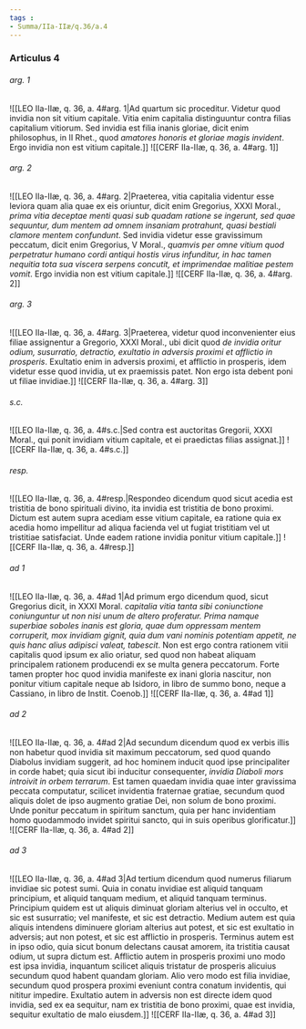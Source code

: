 ```yaml
---
tags : 
- Summa/IIa-IIæ/q.36/a.4
---
```


### Articulus 4

###### arg. 1
![[LEO IIa-IIæ, q. 36, a. 4#arg. 1|Ad quartum sic proceditur. Videtur quod invidia non sit vitium capitale. Vitia enim capitalia distinguuntur contra filias capitalium vitiorum. Sed invidia est filia inanis gloriae, dicit enim philosophus, in II Rhet., quod *amatores honoris et gloriae magis invident*. Ergo invidia non est vitium capitale.]]
![[CERF IIa-IIæ, q. 36, a. 4#arg. 1]]

###### arg. 2
![[LEO IIa-IIæ, q. 36, a. 4#arg. 2|Praeterea, vitia capitalia videntur esse leviora quam alia quae ex eis oriuntur, dicit enim Gregorius, XXXI Moral., *prima vitia deceptae menti quasi sub quadam ratione se ingerunt, sed quae sequuntur, dum mentem ad omnem insaniam protrahunt, quasi bestiali clamore mentem confundunt*. Sed invidia videtur esse gravissimum peccatum, dicit enim Gregorius, V Moral., *quamvis per omne vitium quod perpetratur humano cordi antiqui hostis virus infunditur, in hac tamen nequitia tota sua viscera serpens concutit, et imprimendae malitiae pestem vomit*. Ergo invidia non est vitium capitale.]]
![[CERF IIa-IIæ, q. 36, a. 4#arg. 2]]

###### arg. 3
![[LEO IIa-IIæ, q. 36, a. 4#arg. 3|Praeterea, videtur quod inconvenienter eius filiae assignentur a Gregorio, XXXI Moral., ubi dicit quod *de invidia oritur odium, susurratio, detractio, exultatio in adversis proximi et afflictio in prosperis*. Exultatio enim in adversis proximi, et afflictio in prosperis, idem videtur esse quod invidia, ut ex praemissis patet. Non ergo ista debent poni ut filiae invidiae.]]
![[CERF IIa-IIæ, q. 36, a. 4#arg. 3]]

###### s.c.
![[LEO IIa-IIæ, q. 36, a. 4#s.c.|Sed contra est auctoritas Gregorii, XXXI Moral., qui ponit invidiam vitium capitale, et ei praedictas filias assignat.]]
![[CERF IIa-IIæ, q. 36, a. 4#s.c.]]

###### resp.
![[LEO IIa-IIæ, q. 36, a. 4#resp.|Respondeo dicendum quod sicut acedia est tristitia de bono spirituali divino, ita invidia est tristitia de bono proximi. Dictum est autem supra acediam esse vitium capitale, ea ratione quia ex acedia homo impellitur ad aliqua facienda vel ut fugiat tristitiam vel ut tristitiae satisfaciat. Unde eadem ratione invidia ponitur vitium capitale.]]
![[CERF IIa-IIæ, q. 36, a. 4#resp.]]

###### ad 1
![[LEO IIa-IIæ, q. 36, a. 4#ad 1|Ad primum ergo dicendum quod, sicut Gregorius dicit, in XXXI Moral. *capitalia vitia tanta sibi coniunctione coniunguntur ut non nisi unum de altero proferatur. Prima namque superbiae soboles inanis est gloria, quae dum oppressam mentem corruperit, mox invidiam gignit, quia dum vani nominis potentiam appetit, ne quis hanc alius adipisci valeat, tabescit*. Non est ergo contra rationem vitii capitalis quod ipsum ex alio oriatur, sed quod non habeat aliquam principalem rationem producendi ex se multa genera peccatorum. Forte tamen propter hoc quod invidia manifeste ex inani gloria nascitur, non ponitur vitium capitale neque ab Isidoro, in libro de summo bono, neque a Cassiano, in libro de Instit. Coenob.]]
![[CERF IIa-IIæ, q. 36, a. 4#ad 1]]

###### ad 2
![[LEO IIa-IIæ, q. 36, a. 4#ad 2|Ad secundum dicendum quod ex verbis illis non habetur quod invidia sit maximum peccatorum, sed quod quando Diabolus invidiam suggerit, ad hoc hominem inducit quod ipse principaliter in corde habet; quia sicut ibi inducitur consequenter, *invidia Diaboli mors introivit in orbem terrarum*. Est tamen quaedam invidia quae inter gravissima peccata computatur, scilicet invidentia fraternae gratiae, secundum quod aliquis dolet de ipso augmento gratiae Dei, non solum de bono proximi. Unde ponitur peccatum in spiritum sanctum, quia per hanc invidentiam homo quodammodo invidet spiritui sancto, qui in suis operibus glorificatur.]]
![[CERF IIa-IIæ, q. 36, a. 4#ad 2]]

###### ad 3
![[LEO IIa-IIæ, q. 36, a. 4#ad 3|Ad tertium dicendum quod numerus filiarum invidiae sic potest sumi. Quia in conatu invidiae est aliquid tanquam principium, et aliquid tanquam medium, et aliquid tanquam terminus. Principium quidem est ut aliquis diminuat gloriam alterius vel in occulto, et sic est susurratio; vel manifeste, et sic est detractio. Medium autem est quia aliquis intendens diminuere gloriam alterius aut potest, et sic est exultatio in adversis; aut non potest, et sic est afflictio in prosperis. Terminus autem est in ipso odio, quia sicut bonum delectans causat amorem, ita tristitia causat odium, ut supra dictum est. Afflictio autem in prosperis proximi uno modo est ipsa invidia, inquantum scilicet aliquis tristatur de prosperis alicuius secundum quod habent quandam gloriam. Alio vero modo est filia invidiae, secundum quod prospera proximi eveniunt contra conatum invidentis, qui nititur impedire. Exultatio autem in adversis non est directe idem quod invidia, sed ex ea sequitur, nam ex tristitia de bono proximi, quae est invidia, sequitur exultatio de malo eiusdem.]]
![[CERF IIa-IIæ, q. 36, a. 4#ad 3]]


